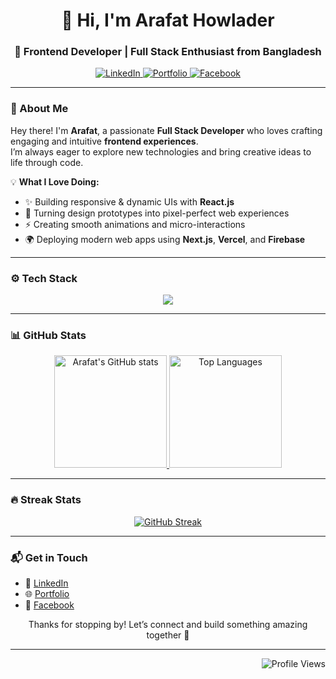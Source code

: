 <h1 align="center">👋 Hi, I'm Arafat Howlader</h1>
<h3 align="center">🚀 Frontend Developer | Full Stack Enthusiast from Bangladesh</h3>

<p align="center">
  <a href="https://www.linkedin.com/in/real-arafat-howlader/" target="_blank">
    <img src="https://img.shields.io/badge/LinkedIn-Connect-blue?logo=linkedin&style=for-the-badge" alt="LinkedIn" />
  </a>
  <a href="https://arafat-howlader-portfolio.netlify.app/" target="_blank">
    <img src="https://img.shields.io/badge/Portfolio-Visit%20Now-green?style=for-the-badge" alt="Portfolio" />
  </a>
  <a href="https://www.facebook.com/onearafat" target="_blank">
    <img src="https://img.shields.io/badge/Facebook-Follow-blue?logo=facebook&style=for-the-badge" alt="Facebook" />
  </a>
</p>

---

### 🧠 About Me  

Hey there! I'm **Arafat**, a passionate **Full Stack Developer** who loves crafting engaging and intuitive **frontend experiences**.  
I’m always eager to explore new technologies and bring creative ideas to life through code.  

💡 **What I Love Doing:**  
- ✨ Building responsive & dynamic UIs with **React.js**  
- 🧩 Turning design prototypes into pixel-perfect web experiences  
- ⚡ Creating smooth animations and micro-interactions  
- 🌍 Deploying modern web apps using **Next.js**, **Vercel**, and **Firebase**  

---

### ⚙️ Tech Stack  

<p align="center">
  <a href="https://www.linkedin.com/in/md-arafat-howlader/">
    <img src="https://skillicons.dev/icons?i=html,css,sass,js,ts,bootstrap,tailwind,react,nextjs,redux,nodejs,express,mongodb,mysql,firebase,vite,webpack,git,github,githubactions,netlify,vercel,figma,ai,ps,vscode,postman&perline=10" />
  </a>
</p>

---

### 📊 GitHub Stats  

<p align="center">
  <a href="https://github.com/arafatah">
    <img height="180" src="https://github-readme-stats.vercel.app/api?username=arafatah&theme=vue-dark&show_icons=true&rank_icon=percentile&hide_border=true&count_private=true" alt="Arafat's GitHub stats" />
  </a>
  <a href="https://github.com/arafatah">
    <img height="180" src="https://github-readme-stats.vercel.app/api/top-langs?username=arafatah&theme=vue-dark&layout=compact&langs_count=8&hide_border=true&count_private=true" alt="Top Languages" />
  </a>
</p>

---

### 🔥 Streak Stats  

<p align="center">
  <a href="https://git.io/streak-stats">
    <img src="https://github-readme-streak-stats.herokuapp.com?user=arafatah&theme=github-dark-blue&border_radius=10&date_format=M%20j%5B%2C%20Y%5D&mode=daily&card_width=650" alt="GitHub Streak" />
  </a>
</p>

---

### 📬 Get in Touch  

- 💼 [LinkedIn](https://www.linkedin.com/in/real-arafat-howlader/)  
- 🌐 [Portfolio](https://arafat-howlader-portfolio.netlify.app/)  
- 💬 [Facebook](https://www.facebook.com/onearafat)  

<p align="center">
  Thanks for stopping by! Let’s connect and build something amazing together 🚀  
</p>

---

<p align="right">
  <img src="https://komarev.com/ghpvc/?username=arafatah&label=Profile%20views&color=0e75b6&style=flat" alt="Profile Views" />
</p>
